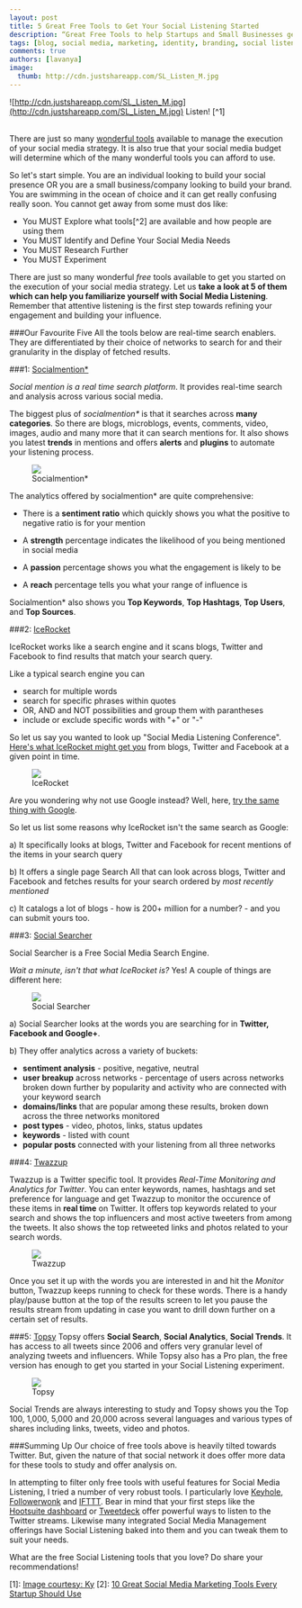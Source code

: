 ```yaml
---
layout: post
title: 5 Great Free Tools to Get Your Social Listening Started
description: “Great Free Tools to help Startups and Small Businesses get into Social Listening”
tags: [blog, social media, marketing, identity, branding, social listening, social media monitoring, SEO, socialmention, IceRocket, Social Searcher, Twazzup, Topsy, Keyhole, Followerwonk, Hootsuite, Buffer, Justshare]
comments: true
authors: [lavanya]
image:
  thumb: http://cdn.justshareapp.com/SL_Listen_M.jpg
---
```


![http://cdn.justshareapp.com/SL_Listen_M.jpg](http://cdn.justshareapp.com/SL_Listen_M.jpg)
Listen! [^1]
<br/><br/>

There are just so many [wonderful tools](http://blog.justshareapp.com/10-best-startup-tools-for-social-media-marketing/) available to manage the execution of your social media strategy. It is also true that your social media budget will determine which of the many wonderful tools you can afford to use. 

So let's start simple. You are an individual looking to build your social presence OR you are a small business/company looking to build your brand. You are swimming in the ocean of choice and it can get really confusing really soon. You cannot get away from some must dos like:

* You MUST Explore what tools[^2] are available and how people are using them
* You MUST Identify and Define Your Social Media Needs
* You MUST Research Further
* You MUST Experiment

There are just so many wonderful *free* tools available to get you started on the execution of your social media strategy. Let us **take a look at 5 of them which can help you familiarize yourself with Social Media Listening**. Remember that attentive listening is the first step towards refining your engagement and building your influence. 

###Our Favourite Five
All the tools below are real-time search enablers. They are differentiated by their choice of networks to search for and their granularity in the display of fetched results.

###1: [Socialmention*](http://www.socialmention.com/)

*Social mention is a real time search platform*. It provides real-time search and analysis across various social media.

The biggest plus of *socialmention\** is that it searches across **many categories**. So there are blogs, microblogs, events, comments, video, images, audio and many more that it can search mentions for. It also shows you latest **trends** in mentions and offers **alerts** and **plugins** to automate your listening process.

<figure>
<img src="http://cdn.justshareapp.com/SL_SocialMention_M.jpg"/>
<figcaption>Socialmention*</figcaption>
</figure>

The analytics offered by socialmention* are quite comprehensive:

* There is a **sentiment ratio** which quickly shows you what the positive to negative ratio is for your mention

* A **strength** percentage indicates the likelihood of you being mentioned in social media

* A **passion** percentage shows you what the engagement is likely to be

* A **reach** percentage tells you what your range of influence is

Socialmention* also shows you **Top Keywords**, **Top Hashtags**, **Top Users**, and **Top Sources**.


###2: [IceRocket](http://www.icerocket.com/)

IceRocket works like a search engine and it scans blogs, Twitter and Facebook to find results that match your search query.  

Like a typical search engine you can 

* search for multiple words
* search for specific phrases within quotes
* OR, AND and NOT possibilities and group them with parantheses
* include or exclude specific words with "+" or "-"

So let us say you wanted to look up "Social Media Listening Conference". [Here's what IceRocket might get you](http://www.icerocket.com/search?tab=buzz&fr=h&q=Social+Media+Listening+conference) from blogs, Twitter and Facebook at a given point in time.

<figure>
<img src="http://cdn.justshareapp.com/SL_IceRocket_M.jpg"/>
<figcaption>IceRocket</figcaption>
</figure>

Are you wondering why not use Google instead? Well, here, [try the same thing with Google](https://www.google.com/#q=social+media+listening+conference). 

So let us list some reasons why IceRocket isn't the same search as Google: 

a) It specifically looks at blogs, Twitter and Facebook for recent mentions of the items in your search query 

b) It offers a single page Search All that can look across blogs, Twitter and Facebook and fetches results for your search ordered by *most recently mentioned*
 
c) It catalogs a lot of blogs - how is 200+ million for a number? - and you can submit yours too. 


###3: [Social Searcher](http://www.social-searcher.com/)

Social Searcher is a Free Social Media Search Engine. 

*Wait a minute, isn't that what IceRocket is?* Yes! A couple of things are different here:

<figure>
<img src="http://cdn.justshareapp.com/SL_SocialSearcher_M.jpg"/>
<figcaption>Social Searcher</figcaption>
</figure>

a) Social Searcher looks at the words you are searching for in **Twitter, Facebook and Google+**. 

b) They offer analytics across a variety of buckets: 

* **sentiment analysis** - positive, negative, neutral
* **user breakup** across networks - percentage of users across networks broken down further by popularity and activity who are connected with your keyword search
* **domains/links** that are popular among these results, broken down across the three networks monitored
* **post types** - video, photos, links, status updates
* **keywords** - listed with count
* **popular posts** connected with your listening from all three networks



###4: [Twazzup](http://www.twazzup.com/)

Twazzup is a Twitter specific tool. It provides *Real-Time Monitoring and Analytics for Twitter*. You can enter keywords, names, hashtags and set preference for language and get Twazzup to monitor the occurence of these items in **real time** on Twitter. It offers top keywords related to your search and shows the top influencers and most active tweeters from among the tweets. It also shows the top retweeted links and photos related to your search words. 

<figure>
<img src="http://cdn.justshareapp.com/SL_Twazzup_M.jpg"/>
<figcaption>Twazzup</figcaption>
</figure>

Once you set it up with the words you are interested in and hit the *Monitor* button, Twazzup keeps running to check for these words. There is a handy play/pause button at the top of the results screen to let you pause the results stream from updating in case you want to drill down further on a certain set of results. 


###5: [Topsy](http://topsy.com/)
Topsy offers **Social Search**, **Social Analytics**, **Social Trends**. It has access to all tweets since 2006 and offers very granular level of analyzing tweets and influencers. While Topsy also has a Pro plan, the free version has enough to get you started in your Social Listening experiment. 

<figure>
<img src="http://cdn.justshareapp.com/SL_Topsy_M.jpg"/>
<figcaption>Topsy</figcaption>
</figure>

Social Trends are always interesting to study and Topsy shows you the Top 100, 1,000, 5,000 and 20,000 across several languages and various types of shares including links, tweets, video and photos.


###Summing Up
Our choice of free tools above is heavily tilted towards Twitter. But, given the nature of that social network it does offer more data for these tools to study and offer analysis on. 
 
 
In attempting to filter only free tools with useful features for Social Media Listening, I tried a number of very robust tools. I particularly love [Keyhole](http://keyhole.co/), [Followerwonk](https://followerwonk.com/) and [IFTTT](https://ifttt.com/wtf). Bear in mind that your first steps like the [Hootsuite dashboard](https://hootsuite.com/dashboard) or [Tweetdeck](https://tweetdeck.twitter.com/) offer powerful ways to listen to the Twitter streams. Likewise many integrated Social Media Management offerings have Social Listening baked into them and you can tweak them to suit your needs.  

What are the free Social Listening tools that you love? Do share your recommendations!

[1]: [Image courtesy: Ky](https://flic.kr/p/5LTdXV)
[2]: [10 Great Social Media Marketing Tools Every Startup Should Use](http://blog.justshareapp.com/10-best-startup-tools-for-social-media-marketing/)

